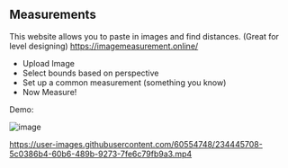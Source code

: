 ## Measurements
This website allows you to paste in images and find distances. (Great for level designing)
https://imagemeasurement.online/

- Upload Image
- Select bounds based on perspective
- Set up a common measurement (something you know) 
- Now Measure! 

Demo:

![image](https://user-images.githubusercontent.com/60554748/234447874-0d8a4761-f9a0-471b-ae3e-671469b63021.png)

https://user-images.githubusercontent.com/60554748/234445708-5c0386b4-60b6-489b-9273-7fe6c79fb9a3.mp4

